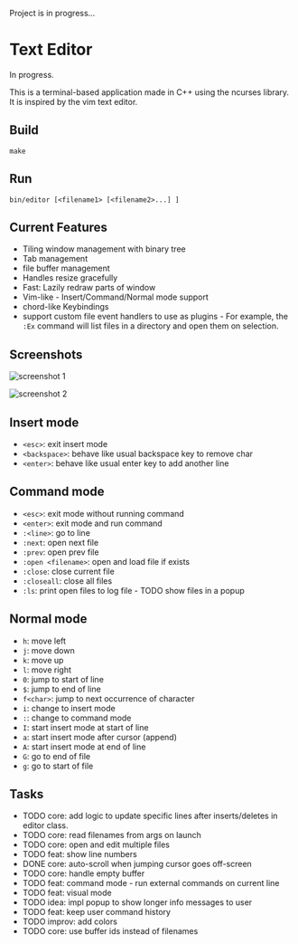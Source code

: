 Project is in progress...

# Text Editor

In progress.

This is a terminal-based application made in C++ using the
ncurses library. It is inspired by the vim text
editor.

## Build

```
make
```

## Run

```
bin/editor [<filename1> [<filename2>...] ]
```

## Current Features

- Tiling window management with binary tree
- Tab management
- file buffer management
- Handles resize gracefully
- Fast: Lazily redraw parts of window
- Vim-like - Insert/Command/Normal mode support
- chord-like Keybindings
- support custom file event handlers to use as plugins - For example, the `:Ex` command will list files in a directory and open them on selection.

## Screenshots

![screenshot 1](https://github.com/aarya-bhatia/ncurses-editor/blob/main/assets/Screenshot%202025-05-27%20at%2011.20.53%E2%80%AFPM.png)

![screenshot 2](https://github.com/aarya-bhatia/ncurses-editor/blob/main/assets/Screenshot%202025-05-27%20at%2011.21.31%E2%80%AFPM.png)

## Insert mode
- `<esc>`: exit insert mode
- `<backspace>`: behave like usual backspace key to remove char
- `<enter>`: behave like usual enter key to add another line

## Command mode
- `<esc>`: exit mode without running command
- `<enter>`: exit mode and run command
- `:<line>`: go to line
- `:next`: open next file
- `:prev`: open prev file
- `:open <filename>`: open and load file if exists
- `:close`: close current file
- `:closeall`: close all files
- `:ls`: print open files to log file - TODO show files in a popup

## Normal mode
- `h`: move left
- `j`: move down
- `k`: move up
- `l`: move right
- `0`: jump to start of line
- `$`: jump to end of line
- `f<char>`: jump to next occurrence of character
- `i`: change to insert mode
- `:`: change to command mode
- `I`: start insert mode at start of line
- `a`: start insert mode after cursor (append)
- `A`: start insert mode at end of line
- `G`: go to end of file
- `g`: go to start of file

## Tasks
- TODO core: add logic to update specific lines after inserts/deletes in editor class.
- TODO core: read filenames from args on launch
- TODO core: open and edit multiple files
- TODO feat: show line numbers
- DONE core: auto-scroll when jumping cursor goes off-screen
- TODO core: handle empty buffer
- TODO feat: command mode - run external commands on current line
- TODO feat: visual mode
- TODO idea: impl popup to show longer info messages to user
- TODO feat: keep user command history
- TODO improv: add colors
- TODO core: use buffer ids instead of filenames
